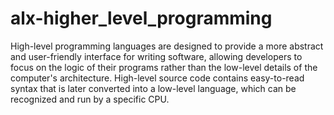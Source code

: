 # alx-higher_level_programming
High-level programming languages are designed to provide a more abstract and user-friendly interface for writing software, allowing developers to focus on the logic of their programs rather than the low-level details of the computer's architecture. High-level source code contains easy-to-read syntax that is later converted into a low-level language, which can be recognized and run by a specific CPU.
